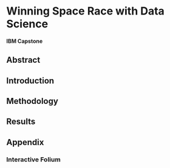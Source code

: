 # Winning Space Race with Data Science
#### IBM Capstone

## Abstract


## Introduction


## Methodology



## Results




## Appendix
### Interactive Folium
